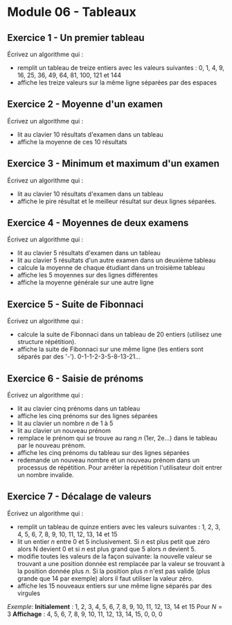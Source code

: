 # Module 06 - Tableaux

## Exercice 1 - Un premier tableau

Écrivez un algorithme qui :

- remplit un tableau de treize entiers avec les valeurs suivantes : 0, 1, 4, 9, 16, 25, 36, 49, 64, 81, 100, 121 et 144
- affiche les treize valeurs sur la même ligne séparées par des espaces

## Exercice 2 - Moyenne d'un examen

Écrivez un algorithme qui :

- lit au clavier 10 résultats d'examen dans un tableau
- affiche la moyenne de ces 10 résultats

## Exercice 3 - Minimum et maximum d'un examen

Écrivez un algorithme qui :

- lit au clavier 10 résultats d'examen dans un tableau
- affiche le pire résultat et le meilleur résultat sur deux lignes séparées.

## Exercice 4 - Moyennes de deux examens

Écrivez un algorithme qui :

- lit au clavier 5 résultats d'examen dans un tableau
- lit au clavier 5 résultats d'un autre examen dans un deuxième tableau
- calcule la moyenne de chaque étudiant dans un troisième tableau
- affiche les 5 moyennes sur des lignes différentes
- affiche la moyenne générale sur une autre ligne

## Exercice 5 - Suite de Fibonnaci

Écrivez un algorithme qui :

- calcule la suite de Fibonnaci dans un tableau de 20 entiers (utilisez une structure répétition).
- affiche la suite de Fibonnaci sur une même ligne (les entiers sont séparés par des '-').
0-1-1-2-3-5-8-13-21...

## Exercice 6 - Saisie de prénoms

Écrivez un algorithme qui :

- lit au clavier cinq prénoms dans un tableau
- affiche les cinq prénoms sur des lignes séparées
- lit au clavier un nombre $n$ de 1 à 5
- lit au clavier un nouveau prénom
- remplace le prénom qui se trouve au rang $n$ (1er, 2e...) dans le tableau par le nouveau prénom.
- affiche les cinq prénoms du tableau sur des lignes séparées
- redemande un nouveau nombre et un nouveau prénom dans un processus de répétition. Pour arrêter la répétition l'utilisateur doit entrer un nombre invalide.

## Exercice 7 - Décalage de valeurs

Écrivez un algorithme qui :

- remplit un tableau de quinze entiers avec les valeurs suivantes : 1, 2, 3, 4, 5, 6, 7, 8, 9, 10, 11, 12, 13, 14 et 15
- lit un entier $n$ entre 0 et 5 inclusivement. Si $n$ est plus petit que zéro alors N devient 0 et si $n$ est plus grand que 5 alors $n$ devient 5.
- modifie toutes les valeurs de la façon suivante: la nouvelle valeur se trouvant a une position donnée est remplacée par la valeur se trouvant à la position donnée plus $n$. Si la position plus $n$ n'est pas valide (plus grande que 14 par exemple) alors il faut utiliser la valeur zéro.
- affiche les 15 nouveaux entiers sur une même ligne séparés par des virgules

*Exemple*:
**Initialement** : 1, 2, 3, 4, 5, 6, 7, 8, 9, 10, 11, 12, 13, 14 et 15
Pour $N = 3$
**Affichage** : 4, 5, 6, 7, 8, 9, 10, 11, 12, 13, 14, 15, 0, 0, 0
